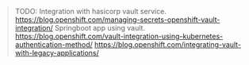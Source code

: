 > TODO: Integration with hasicorp vault service. https://blog.openshift.com/managing-secrets-openshift-vault-integration/
> Springboot app using vault. https://blog.openshift.com/vault-integration-using-kubernetes-authentication-method/
> https://blog.openshift.com/integrating-vault-with-legacy-applications/
